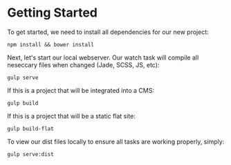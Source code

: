 # Getting Started

To get started, we need to install all dependencies for our new project:

```
npm install && bower install
```

Next, let's start our local webserver. Our watch task will compile all neseccary files when changed (Jade, SCSS, JS, etc):

```
gulp serve
```

If this is a project that will be integrated into a CMS:

```
gulp build
```

If this is a project that will be a static flat site:

```
gulp build-flat
```

To view our dist files locally to ensure all tasks are working properly, simply:

```
gulp serve:dist
```
